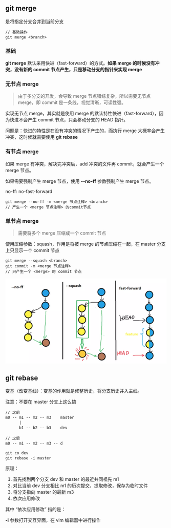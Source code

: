 ## git merge

是将指定分支合并到当前分支

```git
// 基础操作
git merge <branch>
```

### 基础

**git merge** 默认采用快进（fast-forward）的方式。**如果 merge 的时候没有冲突，没有新的 commit 节点产生，只是移动分支的指针来实现 merge**

### 无节点 merge

> 由于多分支的开发，会导致 merge 节点错综复杂，所以需要无节点merge，即 commit 是一条线，视觉清晰，可读性强。

实现无节点 merge，其实就是使用 merge 的默认特性快进（fast-forward），因为快进不会产生 commit 节点，只会移动分支的 HEAD 指针。

问题是：快进的特性是在没有冲突的情况下产生的，而执行 merge 大概率会产生冲突，这时候就需要使用 **git rebase**

### 有节点 merge

如果 merge 有冲突，解决完冲突后，add 冲突的文件再 commit，就会产生一个 merge 节点。

如果需要强制产生 merge 节点，使用 **--no-ff** 参数强制产生 merge 节点。

no-ff: no-fast-forward

```git
git merge --no-ff -m <merge 节点注释> <branch>
// 产生一个 <merge 节点注释> 的commit节点
```

### 单节点 merge

> 需要将多个 merge 压缩成一个 commit 节点

使用压缩参数：squash，作用是将被 merge 的节点压缩在一起，在 master 分支上只显示一个 commit 节点

```git
git merge --squash <branch>
git commit -m <merge 节点注释>
// 只产生一个 <merge> 的 commit 节点
```

![Git merge 各个参数](static/merge.webp)

## git rebase

变基（改变基线）：变基的作用就是修整历史，将分支历史并入主线。

注意：不要在 master 分支上这么搞

```
// 之前
m0 -- m1 -- m2 -- m3    master
      |
      b1 -- b2 -- b3    dev

// 之后
m0 -- m1 -- m2 -- m3 -- d
```

```git
git co dev
git rebase -i master
```

原理：

1. 首先找到两个分支 dev 和 master 的最近共同祖先 m1
2. 对比当前 dev 分支相比 m1 的历次提交，提取修改，保存为临时文件
3. 将分支指向 master 的最新 m3
4. 依次应用修改

其中 “依次应用修改” 指的是：

**-i** 参数打开交互界面，在 vim 编辑器中进行操作


